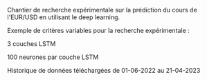 
Chantier de recherche expérimentale sur la prédiction du cours de l'EUR/USD en utilisant le deep learning.

Exemple de critères variables pour la recherche expérimentale :

3 couches LSTM

100 neurones par couche LSTM

Historique de données téléchargées de 01-06-2022 au 21-04-2023

